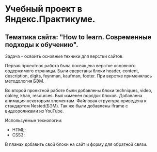 # Учебный проект в Яндекс.Практикуме.

## Тематика сайта: "How to learn. Современные подходы к обучению".

Задача - освоить основные техники для верстки сайтов. 

Первая проектная работа была посвящена верстке основного содержимого страницы. Были сверстаны блоки header, content, description, digits, feynman, kaufman, footer. При верстке применялась методология БЭМ.

Во второй проектной работе были добавлены блоки techniques, video, oakley, khan, resources. Был изменен порядок блоков. Добавлена анимация некоторым элементам. Файловая структура приведена к стандартом Nested(БЭМ). Так же были добавлены iframe с видеороликами из YouTube.

Используемые технологии:

- HTML;
- CSS3;

В планах добавить свой блоки на сайт и форму для обратной связи.
